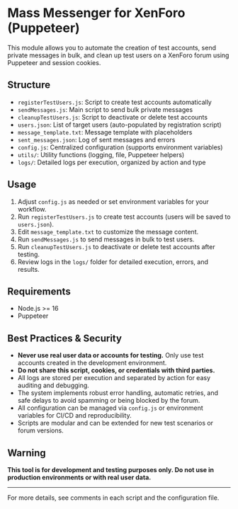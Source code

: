 # Mass Messenger for XenForo (Puppeteer)

This module allows you to automate the creation of test accounts, send private messages in bulk, and clean up test users on a XenForo forum using Puppeteer and session cookies.

## Structure
- `registerTestUsers.js`: Script to create test accounts automatically
- `sendMessages.js`: Main script to send bulk private messages
- `cleanupTestUsers.js`: Script to deactivate or delete test accounts
- `users.json`: List of target users (auto-populated by registration script)
- `message_template.txt`: Message template with placeholders
- `sent_messages.json`: Log of sent messages and errors
- `config.js`: Centralized configuration (supports environment variables)
- `utils/`: Utility functions (logging, file, Puppeteer helpers)
- `logs/`: Detailed logs per execution, organized by action and type

## Usage
1. Adjust `config.js` as needed or set environment variables for your workflow.
2. Run `registerTestUsers.js` to create test accounts (users will be saved to `users.json`).
3. Edit `message_template.txt` to customize the message content.
4. Run `sendMessages.js` to send messages in bulk to test users.
5. Run `cleanupTestUsers.js` to deactivate or delete test accounts after testing.
6. Review logs in the `logs/` folder for detailed execution, errors, and results.

## Requirements
- Node.js >= 16
- Puppeteer

## Best Practices & Security
- **Never use real user data or accounts for testing.** Only use test accounts created in the development environment.
- **Do not share this script, cookies, or credentials with third parties.**
- All logs are stored per execution and separated by action for easy auditing and debugging.
- The system implements robust error handling, automatic retries, and safe delays to avoid spamming or being blocked by the forum.
- All configuration can be managed via `config.js` or environment variables for CI/CD and reproducibility.
- Scripts are modular and can be extended for new test scenarios or forum versions.

## Warning
**This tool is for development and testing purposes only. Do not use in production environments or with real user data.**

---

For more details, see comments in each script and the configuration file. 